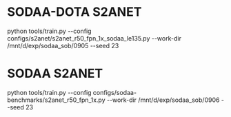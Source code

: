 # SODAA-DOTA S2ANET

python tools/train.py --config configs/s2anet/s2anet_r50_fpn_1x_sodaa_le135.py --work-dir /mnt/d/exp/sodaa_sob/0905 --seed 23

# SODAA S2ANET

python tools/train.py --config configs/sodaa-benchmarks/s2anet_r50_fpn_1x.py --work-dir /mnt/d/exp/sodaa_sob/0906 --seed 23